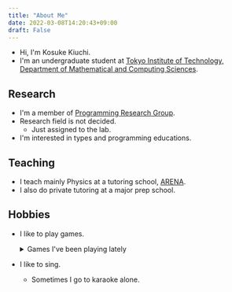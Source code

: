```yaml
---
title: "About Me"
date: 2022-03-08T14:20:43+09:00
draft: False
---
```


- Hi, I'm Kosuke Kiuchi.
- I'm an undergraduate student at [Tokyo Institute of Technology, Department of Mathematical and Computing Sciences](https://educ.titech.ac.jp/is/).

## Research
- I'm a member of [Programming Research Group](https://prg.is.titech.ac.jp/ja/).
- Research field is not decided.
  - Just assigned to the lab.
-  I'm interested in types and programming educations.

## Teaching
- I teach mainly Physics at a tutoring school, [ARENA](https://e-arena.net).
- I also do private tutoring at a major prep school.

## Hobbies
- I like to play games.
  <details><summary>Games I've been playing lately</summary>

  - Puzzles
    - Baba Is You [(link)](https://store.steampowered.com/app/736260/Baba_Is_You/) ←Recommend!
    - A=B [(link)](https://store.steampowered.com/app/1720850/AB/)
    - Understand [(link)](https://store.steampowered.com/app/1299400/Understand/)
  - Puyo Puyo [(link)](https://puyo.sega.jp/portal/index.html)
  - Simulations
    - Cities: Skylines [(link)](https://store.steampowered.com/app/255710/Cities_Skylines/)
    - Project Hospital [(link)](https://store.steampowered.com/app/868360/Project_Hospital/)
    - Factorio [(link)](https://store.steampowered.com/app/427520/Factorio/)
  - Apex Legends [(link)](https://www.ea.com/ja-jp/games/apex-legends)
  - Music games
    - maimai [(link)](https://maimai.sega.jp)
    - Ongeki [(link)](https://ongeki.sega.jp)
    - Hatsune Miku Colorful Stage [(link)](https://www.colorfulstage.com)
  </details>

- I like to sing.
  - Sometimes I go to karaoke alone.
